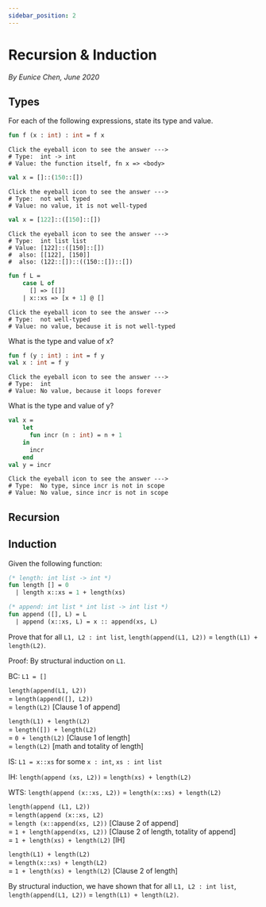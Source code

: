 ```yaml
---
sidebar_position: 2
---
```


# Recursion & Induction

_By Eunice Chen, June 2020_

## Types

For each of the following expressions, state its type and value.

```sml
fun f (x : int) : int = f x
```

<!-- Need to use rust to support the eyeball thing -->

```rust,ignore
Click the eyeball icon to see the answer --->
# Type:  int -> int
# Value: the function itself, fn x => <body>
```

```sml
val x = []::(150::[])
```

```rust,ignore
Click the eyeball icon to see the answer --->
# Type:  not well typed
# Value: no value, it is not well-typed
```

```sml
val x = [122]::([150]::[])
```

```rust,ignore
Click the eyeball icon to see the answer --->
# Type:  int list list
# Value: [122]::([150]::[])
#  also: [[122], [150]]
#  also: (122::[])::((150::[])::[])
```

```sml
fun f L =
    case L of
      [] => [[]]
    | x::xs => [x + 1] @ []
```

```rust,ignore
Click the eyeball icon to see the answer --->
# Type:  not well-typed
# Value: no value, because it is not well-typed
```

What is the type and value of x?

```sml
fun f (y : int) : int = f y
val x : int = f y
```

```rust,ignore
Click the eyeball icon to see the answer --->
# Type:  int
# Value: No value, because it loops forever
```

What is the type and value of y?

```sml
val x =
    let
      fun incr (n : int) = n + 1
    in
      incr
    end
val y = incr
```

```rust,ignore
Click the eyeball icon to see the answer --->
# Type:  No type, since incr is not in scope
# Value: No value, since incr is not in scope
```

## Recursion

## Induction

Given the following function:

```sml
(* length: int list -> int *)
fun length [] = 0
  | length x::xs = 1 + length(xs)

(* append: int list * int list -> int list *)
fun append ([], L) = L
  | append (x::xs, L) = x :: append(xs, L)
```

Prove that for all `L1, L2 : int list`, `length(append(L1, L2))` = `length(L1) + length(L2)`.

Proof: By structural induction on `L1`.

BC: `L1 = []`

`length(append(L1, L2))`\
= `length(append([], L2))`\
= `length(L2)` [Clause 1 of append]

`length(L1) + length(L2)`\
= `length([]) + length(L2)`\
= `0 + length(L2)` [Clause 1 of length]\
= `length(L2)` [math and totality of length]

IS: `L1 = x::xs` for some `x : int`, `xs : int list`

IH: `length(append (xs, L2))` = `length(xs) + length(L2)`

WTS: `length(append (x::xs, L2))` = `length(x::xs) + length(L2)`

`length(append (L1, L2))`\
= `length(append (x::xs, L2)`\
= `length (x::append(xs, L2))` [Clause 2 of append]\
= `1 + length(append(xs, L2))` [Clause 2 of length, totality of append]\
= `1 + length(xs) + length(L2)` [IH]

`length(L1) + length(L2)`\
= `length(x::xs) + length(L2)`\
= `1 + length(xs) + length(L2)` [Clause 2 of length]

By structural induction, we have shown that for all `L1, L2 : int list`, `length(append(L1, L2))` = `length(L1) + length(L2)`.
